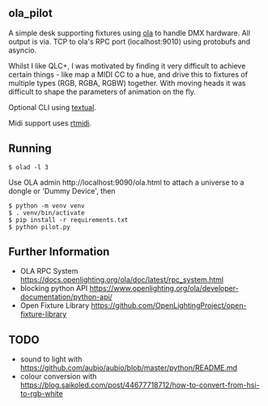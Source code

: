 ola_pilot
---

A simple desk supporting fixtures using [ola](https://www.openlighting.org/ola/) to handle DMX hardware.
All output is via. TCP to ola's RPC port (localhost:9010) using protobufs and asyncio.

Whilst I like QLC+, I was motivated by finding it very difficult to achieve certain things - like map a MIDI CC to a hue, and drive this to fixtures of multiple types (RGB, RGBA, RGBW) together. With moving heads it was difficult to shape the parameters of animation on the fly.

Optional CLI using [textual](https://github.com/Textualize/textual).

Midi support uses [rtmidi](https://github.com/SpotlightKid/python-rtmidi).

Running
----

    $ olad -l 3

Use OLA admin http://localhost:9090/ola.html to attach a universe to a dongle or 'Dummy Device', then

    $ python -m venv venv
    $ . venv/bin/activate
    $ pip install -r requirements.txt
    $ python pilot.py


Further Information
-----

* OLA RPC System https://docs.openlighting.org/ola/doc/latest/rpc_system.html
* blocking python API https://www.openlighting.org/ola/developer-documentation/python-api/
* Open Fixture Library https://github.com/OpenLightingProject/open-fixture-library

TODO
---
* sound to light with https://github.com/aubio/aubio/blob/master/python/README.md
* colour conversion with https://blog.saikoled.com/post/44677718712/how-to-convert-from-hsi-to-rgb-white

